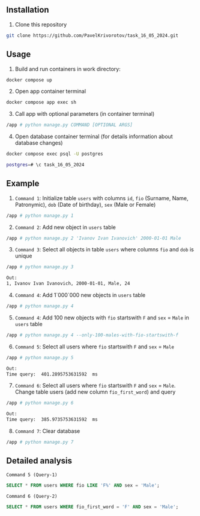 ## Installation

1) Clone this repository
  ```bash
  git clone https://github.com/PavelKrivorotov/task_16_05_2024.git
  ```

## Usage

1) Build and run containers in work directory:
 ```bash
 docker compose up
 ```

2) Open app container terminal
```bash
docker compose app exec sh
```

3) Call app with optional parameters (in container terminal)
```bash
/app # python manage.py COMMAND [OPTIONAL ARGS]
```

4) Open database container terminal (for details information about database changes)
```bash
docker compose exec psql -U postgres
```
```bash
postgres=# \c task_16_05_2024
```

## Example

1) `Command 1`: Initialize table `users` with columns `id`, `fio` (Surname, Name, Patronymic), `dob` (Date of birthday), `sex` (Male or Female)
```bash
/app # python manage.py 1
```

2) `Command 2`: Add new object in `users` table
```bash
/app # python manage.py 2 'Ivanov Ivan Ivanovich' 2000-01-01 Male
```

3) `Command 3`: Select all objects in table `users` where columns `fio` and `dob` is unique
```bash
/app # python manage.py 3
```

```bash
Out:
1, Ivanov Ivan Ivanovich, 2000-01-01, Male, 24
```

4) `Command 4`: Add 1\`000\`000 new objects in `users` table
```bash
/app # python manage.py 4
```

5) `Command 4`: Add 100 new objects with `fio` startswith `F` and `sex` = `Male` in `users` table
```bash
/app # python manage.py 4 --only-100-males-with-fio-startswith-f
```

6) `Command 5`: Select all users where `fio` startswith `F` and `sex` = `Male`
```bash
/app # python manage.py 5
```

```bash
Out:
Time query:  401.2895753631592  ms
```

7) `Command 6`: Select all users where `fio` startswith `F` and `sex` = `Male`. Change table users (add new column `fio_first_word`) and query
```bash
/app # python manage.py 6
```

```bash
Out:
Time query:  385.9735753631592  ms
```

8) `Command 7`: Clear database
```bash
/app # python manage.py 7
```

## Detailed analysis

`Command 5 (Query-1)`
```sql
SELECT * FROM users WHERE fio LIKE 'F%' AND sex = 'Male';
```


`Command 6 (Query-2)`
```sql
SELECT * FROM users WHERE fio_first_word = 'F' AND sex = 'Male';
```

